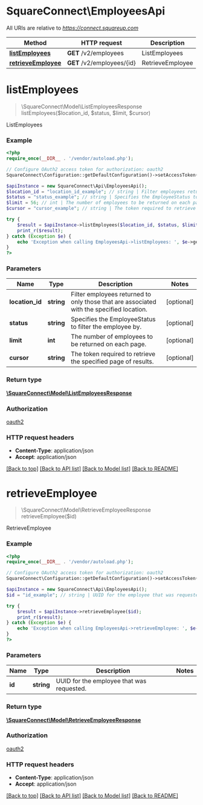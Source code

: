 # SquareConnect\EmployeesApi

All URIs are relative to *https://connect.squareup.com*

Method | HTTP request | Description
------------- | ------------- | -------------
[**listEmployees**](EmployeesApi.md#listEmployees) | **GET** /v2/employees | ListEmployees
[**retrieveEmployee**](EmployeesApi.md#retrieveEmployee) | **GET** /v2/employees/{id} | RetrieveEmployee


# **listEmployees**
> \SquareConnect\Model\ListEmployeesResponse listEmployees($location_id, $status, $limit, $cursor)

ListEmployees



### Example
```php
<?php
require_once(__DIR__ . '/vendor/autoload.php');

// Configure OAuth2 access token for authorization: oauth2
SquareConnect\Configuration::getDefaultConfiguration()->setAccessToken('YOUR_ACCESS_TOKEN');

$apiInstance = new SquareConnect\Api\EmployeesApi();
$location_id = "location_id_example"; // string | Filter employees returned to only those that are associated with the specified location.
$status = "status_example"; // string | Specifies the EmployeeStatus to filter the employee by.
$limit = 56; // int | The number of employees to be returned on each page.
$cursor = "cursor_example"; // string | The token required to retrieve the specified page of results.

try {
    $result = $apiInstance->listEmployees($location_id, $status, $limit, $cursor);
    print_r($result);
} catch (Exception $e) {
    echo 'Exception when calling EmployeesApi->listEmployees: ', $e->getMessage(), PHP_EOL;
}
?>
```

### Parameters

Name | Type | Description  | Notes
------------- | ------------- | ------------- | -------------
 **location_id** | **string**| Filter employees returned to only those that are associated with the specified location. | [optional]
 **status** | **string**| Specifies the EmployeeStatus to filter the employee by. | [optional]
 **limit** | **int**| The number of employees to be returned on each page. | [optional]
 **cursor** | **string**| The token required to retrieve the specified page of results. | [optional]

### Return type

[**\SquareConnect\Model\ListEmployeesResponse**](../Model/ListEmployeesResponse.md)

### Authorization

[oauth2](../../README.md#oauth2)

### HTTP request headers

 - **Content-Type**: application/json
 - **Accept**: application/json

[[Back to top]](#) [[Back to API list]](../../README.md#documentation-for-api-endpoints) [[Back to Model list]](../../README.md#documentation-for-models) [[Back to README]](../../README.md)

# **retrieveEmployee**
> \SquareConnect\Model\RetrieveEmployeeResponse retrieveEmployee($id)

RetrieveEmployee



### Example
```php
<?php
require_once(__DIR__ . '/vendor/autoload.php');

// Configure OAuth2 access token for authorization: oauth2
SquareConnect\Configuration::getDefaultConfiguration()->setAccessToken('YOUR_ACCESS_TOKEN');

$apiInstance = new SquareConnect\Api\EmployeesApi();
$id = "id_example"; // string | UUID for the employee that was requested.

try {
    $result = $apiInstance->retrieveEmployee($id);
    print_r($result);
} catch (Exception $e) {
    echo 'Exception when calling EmployeesApi->retrieveEmployee: ', $e->getMessage(), PHP_EOL;
}
?>
```

### Parameters

Name | Type | Description  | Notes
------------- | ------------- | ------------- | -------------
 **id** | **string**| UUID for the employee that was requested. |

### Return type

[**\SquareConnect\Model\RetrieveEmployeeResponse**](../Model/RetrieveEmployeeResponse.md)

### Authorization

[oauth2](../../README.md#oauth2)

### HTTP request headers

 - **Content-Type**: application/json
 - **Accept**: application/json

[[Back to top]](#) [[Back to API list]](../../README.md#documentation-for-api-endpoints) [[Back to Model list]](../../README.md#documentation-for-models) [[Back to README]](../../README.md)

